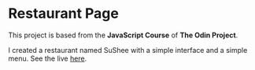 # Restaurant Page

This project is based from the **JavaScript Course** of **The Odin Project**.

I created a restaurant named SuShee with a simple interface and a simple menu. See the live [here](azriellep.github.io/restaurant-page).
